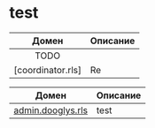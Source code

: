 # test
Домен                             | Описание
:-------------------------------: | :---------
TODO                              | 
[coordinator.rls]                 | Re



Домен                                             | Описание
:-----------------------------------------------: | :--------- 
[admin.dooglys.rls](https://admin.dooglys.rls)    | test
